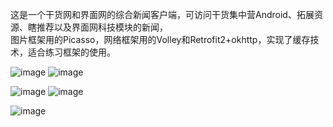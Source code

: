 这是一个干货网和界面网的综合新闻客户端，可访问干货集中营Android、拓展资源、瞎推荐以及界面网科技模块的新闻，   
图片框架用的Picasso，网络框架用的Volley和Retrofit2+okhttp，实现了缓存技术，适合练习框架的使用。 
   
    
![image](https://github.com/tusalin/DroidNews/raw/master/screenshots/news2.png)
         ![image](https://github.com/tusalin/DroidNews/raw/master/screenshots/news1.png)     
      
![image](https://github.com/tusalin/DroidNews/raw/master/screenshots/news3.png)
![image](https://github.com/tusalin/DroidNews/raw/master/screenshots/news4.png)
       
![image](https://github.com/tusalin/DroidNews/raw/master/screenshots/news5.png)
  
